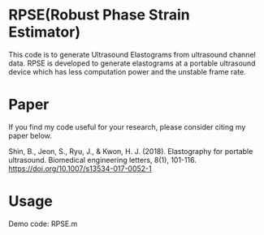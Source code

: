 # RPSE(Robust Phase Strain Estimator)
 This code is to generate Ultrasound Elastograms from ultrasound channel data.
 RPSE is developed to generate elastograms at a portable ultrasound device which has less computation power and the unstable frame rate.
  
# Paper
 If you find my code useful for your research, please consider citing my paper below.
 
 Shin, B., Jeon, S., Ryu, J., & Kwon, H. J. (2018). Elastography for portable ultrasound. Biomedical engineering letters, 8(1), 101-116.
 https://doi.org/10.1007/s13534-017-0052-1
 
 # Usage
Demo code: RPSE.m  
